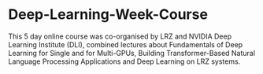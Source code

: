 # Deep-Learning-Week-Course
This 5 day online course was co-organised by LRZ and NVIDIA Deep Learning Institute (DLI), combined lectures about Fundamentals of Deep Learning for Single and for Multi-GPUs, Building Transformer-Based Natural Language Processing Applications and Deep Learning on LRZ systems.
